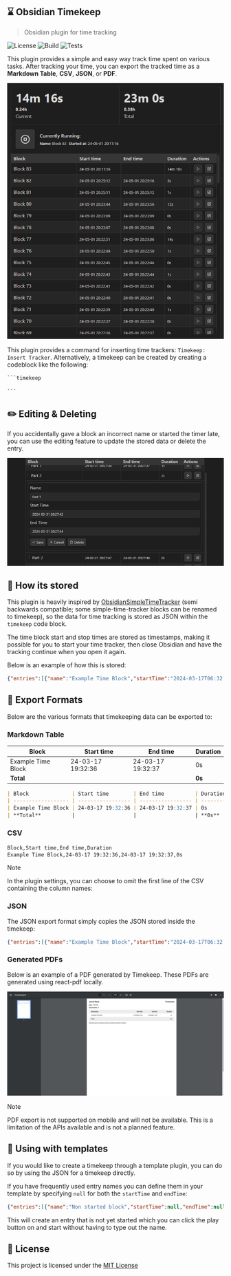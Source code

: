## ⌛ Obsidian Timekeep

> Obsidian plugin for time tracking

![License](https://img.shields.io/github/license/jacobtread/obsidian-timekeep?style=for-the-badge)
![Build](https://img.shields.io/github/actions/workflow/status/jacobtread/obsidian-timekeep/build.yml?style=for-the-badge)
![Tests](https://img.shields.io/github/actions/workflow/status/jacobtread/obsidian-timekeep/tests.yml?style=for-the-badge&label=Tests)

This plugin provides a simple and easy way track time spent on various tasks. After tracking your time, you can export the tracked time as a **Markdown Table**, **CSV**, **JSON**, or **PDF**.


![Tracker](images/tracker.png)

This plugin provides a command for inserting time trackers: `Timekeep: Insert Tracker`. Alternatively, a timekeep can be created by creating a codeblock like the following:

````
```timekeep

```
````

## ✏️ Editing & Deleting

If you accidentally gave a block an incorrect name or started the timer late, you can use the editing feature to update the stored data or delete the entry.

![Editing](images/editing.png)

## 👀 How its stored

This plugin is heavily inspired by [ObsidianSimpleTimeTracker](https://github.com/Ellpeck/ObsidianSimpleTimeTracker) (semi backwards compatible; some simple-time-tracker blocks can be renamed to timekeep), so the data for time tracking is stored as JSON within the `timekeep` code block.

The time block start and stop times are stored as timestamps, making it possible for you to start your time tracker, then close Obsidian and have the tracking continue when you open it again.

Below is an example of how this is stored:

```json
{"entries":[{"name":"Example Time Block","startTime":"2024-03-17T06:32:36.118Z","endTime":"2024-03-17T06:32:37.012Z","subEntries":null}]}
```


## 📝 Export Formats

Below are the various formats that timekeeping data can be exported to:

### Markdown Table


| Block              | Start time        | End time          | Duration |
| ------------------ | ----------------- | ----------------- | -------- |
| Example Time Block | 24-03-17 19:32:36 | 24-03-17 19:32:37 | 0s       |
| **Total**          |                   |                   | **0s**   |


```md
| Block              | Start time        | End time          | Duration |
| ------------------ | ----------------- | ----------------- | -------- |
| Example Time Block | 24-03-17 19:32:36 | 24-03-17 19:32:37 | 0s       |
| **Total**          |                   |                   | **0s**   |
```

### CSV

```csv
Block,Start time,End time,Duration
Example Time Block,24-03-17 19:32:36,24-03-17 19:32:37,0s
```

> [!NOTE]
> In the plugin settings, you can choose to omit the first line of the CSV containing the column names:


### JSON

The JSON export format simply copies the JSON stored inside the timekeep:

```json
{"entries":[{"name":"Example Time Block","startTime":"2024-03-17T06:32:36.118Z","endTime":"2024-03-17T06:32:37.012Z","subEntries":null}]}
```

### Generated PDFs

Below is an example of a PDF generated by Timekeep. These PDFs are generated using react-pdf locally.

![Generated PDF](images/pdf.png)

> [!NOTE]
> PDF export is not supported on mobile and will not be available. This is a limitation of the APIs available and is not a planned feature.

## 🔣 Using with templates

If you would like to create a timekeep through a template plugin, you can do so by using the JSON for a timekeep directly. 

If you have frequently used entry names you can define them in your template by specifying `null` for both the `startTime` and `endTime`:

```json
{"entries":[{"name":"Non started block","startTime":null,"endTime":null,"subEntries":null}]}
```

This will create an entry that is not yet started which you can click the play button on and start without having to type out the name.


## 📄 License

This project is licensed under the [MIT License](./LICENSE.md)
